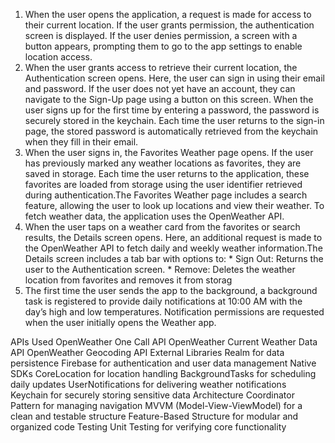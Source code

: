 1. When the user opens the application, a request is made for access to their current location.
   If the user grants permission, the authentication screen is displayed. If the user denies permission,
   a screen with a button appears, prompting them to go to the app settings to enable location access.
2. When the user grants access to retrieve their current location, the Authentication screen opens.
   Here, the user can sign in using their email and password. If the user does not yet have an account,
   they can navigate to the Sign-Up page using a button on this screen. When the user signs up for the
   first time by entering a password, the password is securely stored in the keychain. Each time the user
   returns to the sign-in page, the stored password is automatically retrieved from the keychain when they fill in their email.
3. When the user signs in, the Favorites Weather page opens. If the user has previously marked any weather locations as favorites,
   they are saved in storage. Each time the user returns to the application, these favorites are loaded from storage using the user
   identifier retrieved during authentication.The Favorites Weather page includes a search feature,
   allowing the user to look up locations and view their weather. To fetch weather data, the application uses the OpenWeather API.
4. When the user taps on a weather card from the favorites or search results, the Details screen opens. Here, an additional request
   is made to the OpenWeather API to fetch daily and weekly weather information.The Details screen includes a tab bar with options to:
       * Sign Out: Returns the user to the Authentication screen.
       * Remove: Deletes the weather location from favorites and removes it from storag
5. The first time the user sends the app to the background, a background task is registered to provide daily notifications at 10:00 AM
   with the day’s high and low temperatures. Notification permissions are requested when the user initially opens the Weather app.

APIs Used
OpenWeather One Call API
OpenWeather Current Weather Data API
OpenWeather Geocoding API
External Libraries
Realm for data persistence
Firebase for authentication and user data management
Native SDKs
CoreLocation for location handling
BackgroundTasks for scheduling daily updates
UserNotifications for delivering weather notifications
Keychain for securely storing sensitive data
Architecture
Coordinator Pattern for managing navigation
MVVM (Model-View-ViewModel) for a clean and testable structure
Feature-Based Structure for modular and organized code
Testing
Unit Testing for verifying core functionality
